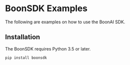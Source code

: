 # BoonSDK Examples

The following are examples on how to use the BoonAI SDK.

## Installation

The BoonSDK requires Python 3.5 or later.

```bash
pip install boonsdk
```
